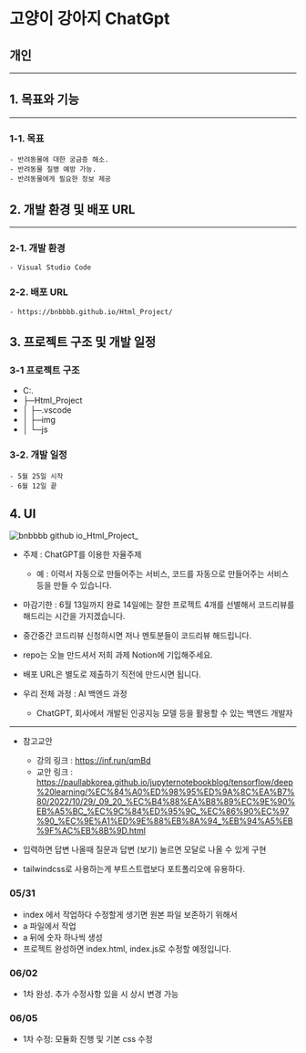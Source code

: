 # 고양이 강아지 ChatGpt
## 개인 
---
## 1. 목표와 기능
---
### 1-1. 목표
    - 반려동물에 대한 궁금증 해소. 
    - 반려동물 질병 예방 가능.
    - 반려동물에게 필요한 정보 제공
## 2. 개발 환경 및 배포 URL
---
### 2-1. 개발 환경
    - Visual Studio Code
### 2-2. 배포 URL
    - https://bnbbbb.github.io/Html_Project/
    
## 3. 프로젝트 구조 및 개발 일정
### 3-1 프로젝트 구조
- C:.
- ├─Html_Project
- │  ├─.vscode
- │  ├─img
- │  └─js

### 3-2. 개발 일정
    - 5월 25일 시작
    - 6월 12일 끝
    
## 4. UI
![bnbbbb github io_Html_Project_](https://github.com/bnbbbb/Html_Project/assets/94068731/5f977722-fc20-4203-9468-95a273f48d2c)


-   주제 : ChatGPT를 이용한 자율주제

    -   예 : 이력서 자동으로 만들어주는 서비스, 코드를 자동으로 만들어주는 서비스 등을 만들 수 있습니다.

-   마감기한 : 6월 13일까지 완료 14일에는 잘한 프로젝트 4개를 선별해서 코드리뷰를 해드리는 시간을 가지겠습니다.

-   중간중간 코드리뷰 신청하시면 저나 멘토분들이 코드리뷰 해드립니다.

-   repo는 오늘 만드셔서 저희 과제 Notion에 기입해주세요.

-   배포 URL은 별도로 제출하기 직전에 만드시면 됩니다.

-   우리 전체 과정 : AI 백엔드 과정
    -   ChatGPT, 회사에서 개발된 인공지능 모델 등을 활용할 수 있는 백엔드 개발자

---

-   참고교안

    -   강의 링크 : https://inf.run/qmBd
    -   교안 링크 : https://paullabkorea.github.io/jupyternotebookblog/tensorflow/deep%20learning/%EC%84%A0%ED%98%95%ED%9A%8C%EA%B7%80/2022/10/29/_09_20_%EC%B4%88%EA%B8%89%EC%9E%90%EB%A5%BC_%EC%9C%84%ED%95%9C_%EC%86%90%EC%97%90_%EC%9E%A1%ED%9E%88%EB%8A%94_%EB%94%A5%EB%9F%AC%EB%8B%9D.html

-   입력하면 답변 나올때 질문과 답변 (보기) 눌르면 모달로 나올 수 있게 구현

-   tailwindcss로 사용하는게 부트스트랩보다 포트폴리오에 유용하다.


### 05/31
* index 에서 작업하다 수정할게 생기면 원본 파일 보존하기 위해서
* a 파일에서 작업 
* a 뒤에 숫자 하나씩 생성
* 프로젝트 완성하면 index.html, index.js로 수정할 예정입니다.

### 06/02
* 1차 완성. 추가 수정사항 있을 시 상시 변경 가능 

### 06/05 
* 1차 수정: 모듈화 진행 및 기본 css 수정
